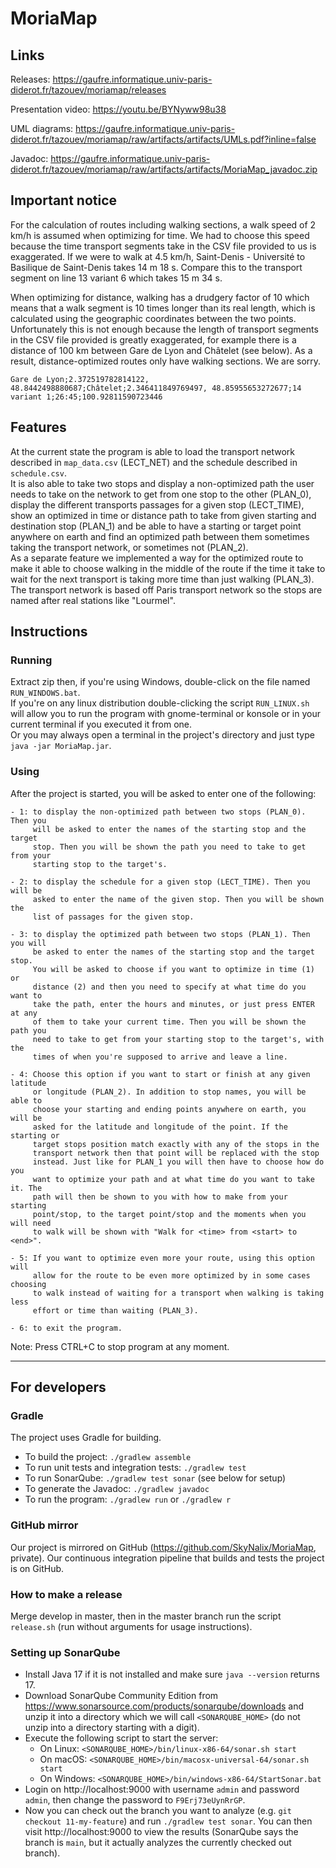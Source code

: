 # MoriaMap

## Links
Releases: https://gaufre.informatique.univ-paris-diderot.fr/tazouev/moriamap/releases

Presentation video: https://youtu.be/BYNyww98u38

UML diagrams: https://gaufre.informatique.univ-paris-diderot.fr/tazouev/moriamap/raw/artifacts/artifacts/UMLs.pdf?inline=false

Javadoc: https://gaufre.informatique.univ-paris-diderot.fr/tazouev/moriamap/raw/artifacts/artifacts/MoriaMap_javadoc.zip

## Important notice
For the calculation of routes including walking sections, a walk speed of 2 km/h is assumed when optimizing for time.
We had to choose this speed because the time transport segments take in the CSV file provided to us is
exaggerated. If we were to walk at 4.5 km/h, Saint-Denis - Université to Basilique de Saint-Denis takes 14 m 18 s.
Compare this to the transport segment on line 13 variant 6 which takes 15 m 34 s.

When optimizing for distance, walking has a drudgery factor of 10 which means that a walk segment is 10 times
longer than its real length, which is calculated using the geographic coordinates between the two points.
Unfortunately this is not enough because the length of transport segments in the
CSV file provided is greatly exaggerated, for example there is a distance of 100 km between Gare de Lyon and
Châtelet (see below). As a result, distance-optimized routes only have walking sections. We are sorry.

`Gare de Lyon;2.372519782814122, 48.8442498880687;Châtelet;2.346411849769497, 48.85955653272677;14 variant 1;26:45;100.92811590723446`

## Features
At the current state the program is able to load the transport network described
in `map_data.csv` (LECT_NET) and the schedule described in `schedule.csv`.  
It is also able to take two stops and display a non-optimized path the user
needs to take on the network to get from one stop to the other (PLAN_0),
display the different transports passages for a given stop (LECT_TIME),
show an optimized in time or distance path to take from given starting and
destination stop (PLAN_1) and be able to have a starting or target point
anywhere on earth and find an optimized path between them sometimes taking the
transport network, or sometimes not (PLAN_2).  
As a separate feature we implemented a way for the optimized route to make it
able to choose walking in the middle of the route if the time it take to wait
for the next transport is taking more time than just walking (PLAN_3).  
The transport network is based off Paris transport network so the stops are
named after real stations like "Lourmel".  

## Instructions

### Running
Extract zip then, if you're using Windows, double-click on the file named
`RUN_WINDOWS.bat`.  
If you're on any linux distribution double-clicking the script `RUN_LINUX.sh`
will allow you to run the program with gnome-terminal or konsole or in your
current terminal if you executed it from one.  
Or you may always open a terminal in the project's directory and just type
`java -jar MoriaMap.jar`.  

### Using
After the project is started, you will be asked to enter one of the following:

    - 1: to display the non-optimized path between two stops (PLAN_0). Then you
         will be asked to enter the names of the starting stop and the target
         stop. Then you will be shown the path you need to take to get from your
         starting stop to the target's.  

    - 2: to display the schedule for a given stop (LECT_TIME). Then you will be
         asked to enter the name of the given stop. Then you will be shown the
         list of passages for the given stop.  

    - 3: to display the optimized path between two stops (PLAN_1). Then you will
         be asked to enter the names of the starting stop and the target stop.
         You will be asked to choose if you want to optimize in time (1) or
         distance (2) and then you need to specify at what time do you want to
         take the path, enter the hours and minutes, or just press ENTER at any
         of them to take your current time. Then you will be shown the path you
         need to take to get from your starting stop to the target's, with the
         times of when you're supposed to arrive and leave a line.  

    - 4: Choose this option if you want to start or finish at any given latitude
         or longitude (PLAN_2). In addition to stop names, you will be able to
         choose your starting and ending points anywhere on earth, you will be
         asked for the latitude and longitude of the point. If the starting or
         target stops position match exactly with any of the stops in the
         transport network then that point will be replaced with the stop
         instead. Just like for PLAN_1 you will then have to choose how do you
         want to optimize your path and at what time do you want to take it. The
         path will then be shown to you with how to make from your starting
         point/stop, to the target point/stop and the moments when you will need
         to walk will be shown with "Walk for <time> from <start> to <end>".  

    - 5: If you want to optimize even more your route, using this option will
         allow for the route to be even more optimized by in some cases choosing
         to walk instead of waiting for a transport when walking is taking less
         effort or time than waiting (PLAN_3).  

    - 6: to exit the program.  

Note: Press CTRL+C to stop program at any moment.

---

## For developers
### Gradle
The project uses Gradle for building.  
- To build the project: `./gradlew assemble`  
- To run unit tests and integration tests: `./gradlew test`  
- To run SonarQube: `./gradlew test sonar` (see below for setup)  
- To generate the Javadoc: `./gradlew javadoc`  
- To run the program: `./gradlew run` or `./gradlew r`  

### GitHub mirror
Our project is mirrored on GitHub (https://github.com/SkyNalix/MoriaMap,
private). Our continuous integration pipeline that builds and tests the project
is on GitHub.

### How to make a release
Merge develop in master, then in the master branch run the script `release.sh`
(run without arguments for usage instructions).

### Setting up SonarQube
- Install Java 17 if it is not installed and make sure `java --version`
  returns 17.
- Download SonarQube Community Edition from
  https://www.sonarsource.com/products/sonarqube/downloads and unzip it into a
  directory which we will call `<SONARQUBE_HOME>` (do not unzip into a directory starting with a digit).
- Execute the following script to start the server:
    - On Linux: `<SONARQUBE_HOME>/bin/linux-x86-64/sonar.sh start`
    - On macOS: `<SONARQUBE_HOME>/bin/macosx-universal-64/sonar.sh start`
    - On Windows: `<SONARQUBE_HOME>/bin/windows-x86-64/StartSonar.bat`
- Login on http://localhost:9000 with username `admin` and password `admin`,
  then change the password to `F9Erj73eUynRrGP`.
- Now you can check out the branch you want to analyze
  (e.g. `git checkout 11-my-feature`) and run `./gradlew test sonar`. You can
  then visit http://localhost:9000 to view the results (SonarQube says the
  branch is `main`, but it actually analyzes the currently checked out branch).
